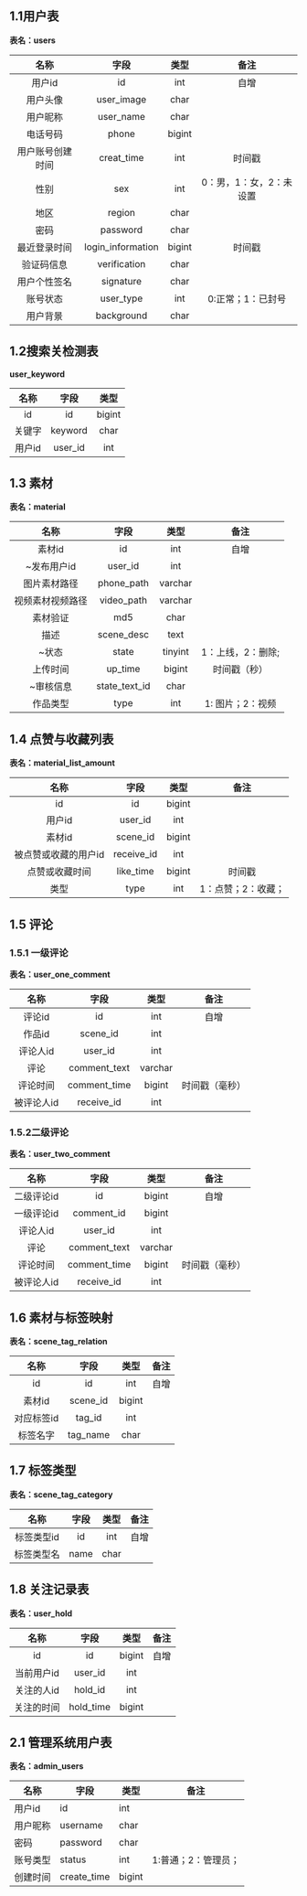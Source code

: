 ## 1.1用户表

**表名：users**

|       名称       |       字段        |  类型  |          备注           |
| :--------------: | :---------------: | :----: | :---------------------: |
|      用户id      |        id         |  int   |          自增           |
|     用户头像     |    user_image     |  char  |                         |
|     用户昵称     |     user_name     |  char  |                         |
|     电话号码     |       phone       | bigint |                         |
| 用户账号创建时间 |    creat_time     |  int   |         时间戳          |
|       性别       |        sex        |  int   | 0：男，1：女，2：未设置 |
|       地区       |      region       |  char  |                         |
|       密码       |     password      |  char  |                         |
|   最近登录时间   | login_information | bigint |         时间戳          |
|    验证码信息    |   verification    |  char  |                         |
|   用户个性签名   |     signature     |  char  |                         |
|     账号状态     |     user_type     |  int   |    0:正常；1：已封号    |
|     用户背景     |    background     |  char  |                         |

## 1.2搜索关检测表

**user_keyword**

|  名称  |  字段   |  类型  |
| :----: | :-----: | :----: |
|   id   |   id    | bigint |
| 关键字 | keyword |  char  |
| 用户id | user_id |  int   |

## 1.3 素材

**表名：material**

|       名称       |     字段      |  类型   |       备注        |
| :--------------: | :-----------: | :-----: | :---------------: |
|      素材id      |      id       |   int   |       自增        |
|   ~发布用户id    |    user_id    |   int   |                   |
|   图片素材路径   |  phone_path   | varchar |                   |
| 视频素材视频路径 |  video_path   | varchar |                   |
|     素材验证     |      md5      |  char   |                   |
|       描述       |  scene_desc   |  text   |                   |
|      ~状态       |     state     | tinyint | 1：上线，2：删除; |
|     上传时间     |    up_time    | bigint  |   时间戳（秒）    |
|    ~审核信息     | state_text_id |  char   |                   |
|     作品类型     |     type      |   int   | 1: 图片；2：视频  |

## 1.4 点赞与收藏列表

**表名：material_list_amount**

|         名称         |    字段    |  类型  |        备注        |
| :------------------: | :--------: | :----: | :----------------: |
|          id          |     id     | bigint |                    |
|        用户id        |  user_id   |  int   |                    |
|        素材id        |  scene_id  | bigint |                    |
| 被点赞或收藏的用户id | receive_id |  int   |                    |
|    点赞或收藏时间    | like_time  | bigint |       时间戳       |
|         类型         |    type    |  int   | 1：点赞；2：收藏； |

## 1.5 评论

### 1.5.1 一级评论

**表名：user_one_comment**

|    名称    |     字段     |  类型   |      备注      |
| :--------: | :----------: | :-----: | :------------: |
|   评论id   |      id      |   int   |      自增      |
|   作品id   |   scene_id   |   int   |                |
|  评论人id  |   user_id    |   int   |                |
|    评论    | comment_text | varchar |                |
|  评论时间  | comment_time | bigint  | 时间戳（毫秒） |
| 被评论人id |  receive_id  |   int   |                |

### 1.5.2二级评论

**表名：user_two_comment**

|    名称    |     字段     |  类型   |      备注      |
| :--------: | :----------: | :-----: | :------------: |
| 二级评论id |      id      | bigint  |      自增      |
| 一级评论id |  comment_id  | bigint  |                |
|  评论人id  |   user_id    |   int   |                |
|    评论    | comment_text | varchar |                |
|  评论时间  | comment_time | bigint  | 时间戳（毫秒） |
| 被评论人id |  receive_id  |   int   |                |

## 1.6  素材与标签映射

**表名：scene_tag_relation**

|    名称    |   字段   |  类型  | 备注 |
| :--------: | :------: | :----: | :--: |
|     id     |    id    |  int   | 自增 |
|   素材id   | scene_id | bigint |      |
| 对应标签id |  tag_id  |  int   |      |
|  标签名字  | tag_name |  char  |      |

## 1.7 标签类型

**表名：scene_tag_category**

|    名称    | 字段 | 类型 | 备注 |
| :--------: | :--: | :--: | :--: |
| 标签类型id |  id  | int  | 自增 |
| 标签类型名 | name | char |      |

## 1.8 关注记录表

**表名：user_hold**

|    名称    |   字段    |  类型  | 备注 |
| :--------: | :-------: | :----: | :--: |
|     id     |    id     | bigint | 自增 |
| 当前用户id |  user_id  |  int   |      |
| 关注的人id |  hold_id  |  int   |      |
| 关注的时间 | hold_time | bigint |      |

## 2.1 管理系统用户表

**表名：admin_users**

| 名称     | 字段        | 类型   | 备注                |
| -------- | ----------- | ------ | ------------------- |
| 用户id   | id          | int    |                     |
| 用户昵称 | username    | char   |                     |
| 密码     | password    | char   |                     |
| 账号类型 | status      | int    | 1:普通；2：管理员； |
| 创建时间 | create_time | bigint |                     |